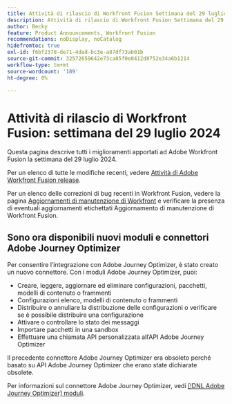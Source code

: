 ```yaml
---
title: Attività di rilascio di Workfront Fusion Settimana del 29 luglio 2024
description: Attività di rilascio di Workfront Fusion Settimana del 29 luglio 2024
author: Becky
feature: Product Announcements, Workfront Fusion
recommendations: noDisplay, noCatalog
hidefromtoc: true
exl-id: f6bf2378-de71-4dad-bc3e-a87df73ab01b
source-git-commit: 32572659642e73ca85f0e0412d8752e34a6b1214
workflow-type: tm+mt
source-wordcount: '189'
ht-degree: 0%

---
```


# Attività di rilascio di Workfront Fusion: settimana del 29 luglio 2024

Questa pagina descrive tutti i miglioramenti apportati ad Adobe Workfront Fusion la settimana del 29 luglio 2024.

Per un elenco di tutte le modifiche recenti, vedere [Attività di Adobe Workfront Fusion release](../../../product-announcements/product-releases/fusion-release-activity/fusion-release-activity.md).

Per un elenco delle correzioni di bug recenti in Workfront Fusion, vedere la pagina [Aggiornamenti di manutenzione di Workfront](https://experienceleague.adobe.com/docs/workfront-known-issues/releases/current-updates.html) e verificare la presenza di eventuali aggiornamenti etichettati Aggiornamento di manutenzione di Workfront Fusion.

## Sono ora disponibili nuovi moduli e connettori Adobe Journey Optimizer

Per consentire l’integrazione con Adobe Journey Optimizer, è stato creato un nuovo connettore. Con i moduli Adobe Journey Optimizer, puoi:

* Creare, leggere, aggiornare ed eliminare configurazioni, pacchetti, modelli di contenuto o frammenti
* Configurazioni elenco, modelli di contenuto o frammenti
* Distribuire o annullare la distribuzione delle configurazioni o verificare se è possibile distribuire una configurazione
* Attivare o controllare lo stato dei messaggi
* Importare pacchetti in una sandbox
* Effettuare una chiamata API personalizzata all’API Adobe Journey Optimizer

Il precedente connettore Adobe Journey Optimizer era obsoleto perché basato su API Adobe Journey Optimizer che erano state dichiarate obsolete.

Per informazioni sul connettore Adobe Journey Optimizer, vedi [[!DNL Adobe Journey Optimizer] moduli](/help/quicksilver/workfront-fusion/apps-and-their-modules/adobe-journey-optimizer-modules.md).